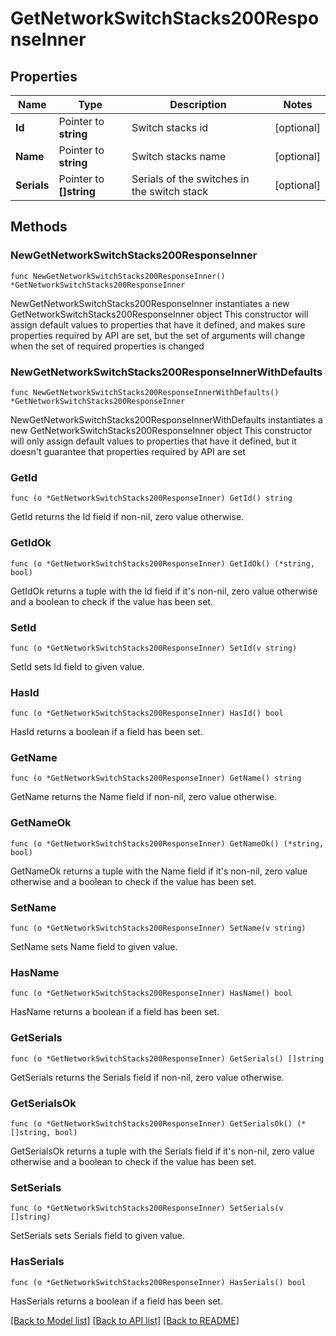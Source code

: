 # GetNetworkSwitchStacks200ResponseInner

## Properties

Name | Type | Description | Notes
------------ | ------------- | ------------- | -------------
**Id** | Pointer to **string** | Switch stacks id | [optional] 
**Name** | Pointer to **string** | Switch stacks name | [optional] 
**Serials** | Pointer to **[]string** | Serials of the switches in the switch stack | [optional] 

## Methods

### NewGetNetworkSwitchStacks200ResponseInner

`func NewGetNetworkSwitchStacks200ResponseInner() *GetNetworkSwitchStacks200ResponseInner`

NewGetNetworkSwitchStacks200ResponseInner instantiates a new GetNetworkSwitchStacks200ResponseInner object
This constructor will assign default values to properties that have it defined,
and makes sure properties required by API are set, but the set of arguments
will change when the set of required properties is changed

### NewGetNetworkSwitchStacks200ResponseInnerWithDefaults

`func NewGetNetworkSwitchStacks200ResponseInnerWithDefaults() *GetNetworkSwitchStacks200ResponseInner`

NewGetNetworkSwitchStacks200ResponseInnerWithDefaults instantiates a new GetNetworkSwitchStacks200ResponseInner object
This constructor will only assign default values to properties that have it defined,
but it doesn't guarantee that properties required by API are set

### GetId

`func (o *GetNetworkSwitchStacks200ResponseInner) GetId() string`

GetId returns the Id field if non-nil, zero value otherwise.

### GetIdOk

`func (o *GetNetworkSwitchStacks200ResponseInner) GetIdOk() (*string, bool)`

GetIdOk returns a tuple with the Id field if it's non-nil, zero value otherwise
and a boolean to check if the value has been set.

### SetId

`func (o *GetNetworkSwitchStacks200ResponseInner) SetId(v string)`

SetId sets Id field to given value.

### HasId

`func (o *GetNetworkSwitchStacks200ResponseInner) HasId() bool`

HasId returns a boolean if a field has been set.

### GetName

`func (o *GetNetworkSwitchStacks200ResponseInner) GetName() string`

GetName returns the Name field if non-nil, zero value otherwise.

### GetNameOk

`func (o *GetNetworkSwitchStacks200ResponseInner) GetNameOk() (*string, bool)`

GetNameOk returns a tuple with the Name field if it's non-nil, zero value otherwise
and a boolean to check if the value has been set.

### SetName

`func (o *GetNetworkSwitchStacks200ResponseInner) SetName(v string)`

SetName sets Name field to given value.

### HasName

`func (o *GetNetworkSwitchStacks200ResponseInner) HasName() bool`

HasName returns a boolean if a field has been set.

### GetSerials

`func (o *GetNetworkSwitchStacks200ResponseInner) GetSerials() []string`

GetSerials returns the Serials field if non-nil, zero value otherwise.

### GetSerialsOk

`func (o *GetNetworkSwitchStacks200ResponseInner) GetSerialsOk() (*[]string, bool)`

GetSerialsOk returns a tuple with the Serials field if it's non-nil, zero value otherwise
and a boolean to check if the value has been set.

### SetSerials

`func (o *GetNetworkSwitchStacks200ResponseInner) SetSerials(v []string)`

SetSerials sets Serials field to given value.

### HasSerials

`func (o *GetNetworkSwitchStacks200ResponseInner) HasSerials() bool`

HasSerials returns a boolean if a field has been set.


[[Back to Model list]](../README.md#documentation-for-models) [[Back to API list]](../README.md#documentation-for-api-endpoints) [[Back to README]](../README.md)


